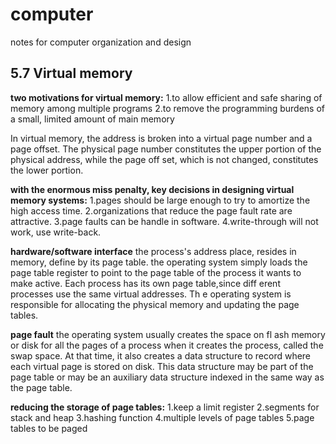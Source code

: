 # computer
notes for computer organization and design

## 5.7 Virtual memory

**two motivations for virtual memory:**
	1.to allow efficient and safe sharing of memory among multiple programs
	2.to remove the programming burdens of a small, limited amount of main memory
	
In virtual memory, the address is broken into a virtual page number and a page offset. The physical page number constitutes the upper portion of the physical address, while the page off set, which is not changed, constitutes the lower portion.

**with the enormous miss penalty, key decisions in designing virtual memory systems:**
	1.pages should be large enough to try to amortize the high access time.
	2.organizations that reduce the page fault rate are attractive.
	3.page faults can be handle in software.
	4.write-through will not work, use write-back.

**hardware/software interface**
  the process's address place, resides in memory, define by its page table.
  the operating system simply loads the page table register to point to the page table of the process it wants to make active.
  Each process has its own page table,since diff erent processes use the same virtual addresses.
  Th e operating system is responsible for allocating the physical memory and updating the page tables.
  
**page fault**
  the operating system usually creates the space on fl ash memory or disk for all the pages of a process when it creates the process, called the swap space.
  At that time, it also creates a data structure to record where each virtual page is stored on disk. 
  This data structure may be part of the page table or may be an auxiliary data structure indexed in the same way as the page table.
  
**reducing the storage of page tables:**
  1.keep a limit register
  2.segments for stack and heap
  3.hashing function
  4.multiple levels of page tables
  5.page tables to be paged
